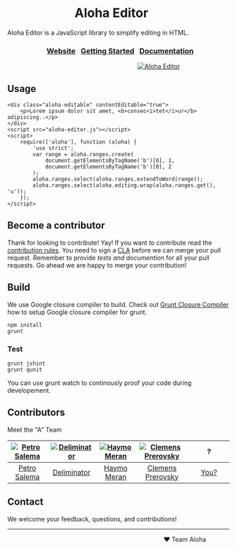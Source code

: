 # &nbsp;&nbsp;&nbsp;&nbsp;&nbsp;&nbsp;&nbsp;&nbsp;&nbsp;&nbsp;&nbsp;&nbsp;&nbsp;&nbsp;&nbsp;&nbsp;&nbsp;&nbsp;&nbsp;&nbsp;&nbsp;&nbsp; Aloha Editor

Aloha Editor is a JavaScript library to simplify editing in HTML.

### &nbsp;&nbsp;&nbsp;&nbsp;&nbsp;&nbsp;&nbsp;&nbsp;&nbsp;&nbsp;&nbsp;&nbsp;&nbsp;&nbsp;&nbsp;&nbsp;&nbsp;&nbsp;&nbsp;&nbsp;&nbsp;&nbsp; [Website](http://aloha-editor.org)&nbsp;&nbsp;&nbsp;[Getting Started](http://aloha-editor.org/getting-started)&nbsp;&nbsp;&nbsp;[Documentation](http://aloha0editor.org/documentation)

&nbsp;&nbsp;&nbsp;&nbsp;&nbsp;&nbsp;&nbsp;&nbsp;&nbsp;&nbsp;&nbsp;&nbsp;&nbsp;&nbsp;
&nbsp;&nbsp;&nbsp;&nbsp;&nbsp;&nbsp;&nbsp;&nbsp;&nbsp;&nbsp;&nbsp;&nbsp;&nbsp;&nbsp;
&nbsp;&nbsp;&nbsp;&nbsp;&nbsp;&nbsp;&nbsp;&nbsp;&nbsp;&nbsp;&nbsp;&nbsp;&nbsp;&nbsp;
&nbsp;&nbsp;&nbsp;&nbsp;&nbsp;&nbsp;&nbsp;&nbsp;&nbsp;&nbsp;&nbsp;&nbsp;&nbsp;&nbsp;
&nbsp;&nbsp;&nbsp;&nbsp;&nbsp;&nbsp;&nbsp;&nbsp;&nbsp;&nbsp;&nbsp;&nbsp;&nbsp;&nbsp;
[![Aloha Editor](http://aloha-editor.org/contact-logo-howling-mad.png)](http://aloha-editor.org)

## Usage

	<div class="aloha-editable" contentEditable="true">
		<p>Lorem ipsum dolor sit amet, <b>consec<i>tet</i>ur</b> adipiscing..</p>
	</div>
	<script src="aloha-editor.js"></script>
	<script>
		require(['aloha'], function (aloha) {
			'use strict';
			var range = aloha.ranges.create(
				document.getElementsByTagName('b')[0], 1,
				document.getElementsByTagName('b')[0], 2
			);
			aloha.ranges.select(aloha.ranges.extendToWord(range));
			aloha.ranges.select(aloha.editing.wrap(aloha.ranges.get(), 'u'));
		});
	</script>

## Become a contributor

Thank for looking to contribute! Yay! If you want to contribute read the [contribution rules](contributing.txt). You need to sign a [CLA](http://aloha-editor.org/contribution.php) before we can merge your pull request. Remember to provide *tests and documention* for all your pull requests. Go ahead we are happy to merge your contribution!

## Build

We use Google closure compiler to build. Check out [Grunt Closure Compiler](https://github.com/gmarty/grunt-closure-compiler#closure-compiler-installation-from-source) how to setup Google closure compiler for grunt.

	npm install
	grunt

### Test

	grunt jshint
	grunt qunit

You can use 
	grunt watch
to continously proof your code during developement.

## Contributors
Meet the "A" Team

[![Petro Salema](http://www.gravatar.com/avatar/2087327e79d09b56ce8572e6f363abff.jpg?s=70)](https://github.com/petro065) | [![Deliminator](http://www.gravatar.com/avatar/dbc8cd8da5024eba7ffc2f5713e833f7.jpg?s=70)](https://github.com/deliminator) | [![Haymo Meran](http://www.gravatar.com/avatar/7f3f1e000b09a2314b5261de53de0733.jpg?s=70)](https://github.com/draftkraft) | [![Clemens Prerovsky](http://www.gravatar.com/avatar/c84901471a3d6c401c37239dda64c6ff.jpg?s=70)](https://github.com/cprerovsky) | &nbsp;&nbsp;&nbsp;&nbsp;&nbsp;&nbsp;&nbsp;&nbsp;?&nbsp;&nbsp;&nbsp;&nbsp;&nbsp;&nbsp;&nbsp;&nbsp;
:---:|:---:|:---:|:---:|:---:
[Petro Salema](https://github.com/petro065) | [Deliminator](https://github.com/deliminator) | [Haymo Meran](https://github.com/draftkraft) | [Clemens Prerovsky](https://github.com/cprerovsky) | [You?](https://github.com/alohaeditor/Aloha-Editor/blob/howling-mad/contributing.txt)

## Contact

We welcome your feedback, questions, and contributions!

---

&nbsp;&nbsp;&nbsp;&nbsp;&nbsp;&nbsp;&nbsp;&nbsp;&nbsp;&nbsp;&nbsp;&nbsp;&nbsp;&nbsp;
&nbsp;&nbsp;&nbsp;&nbsp;&nbsp;&nbsp;&nbsp;&nbsp;&nbsp;&nbsp;&nbsp;&nbsp;&nbsp;&nbsp;
&nbsp;&nbsp;&nbsp;&nbsp;&nbsp;&nbsp;&nbsp;&nbsp;&nbsp;&nbsp;&nbsp;&nbsp;&nbsp;&nbsp;
&nbsp;&nbsp;&nbsp;&nbsp;&nbsp;&nbsp;&nbsp;&nbsp;&nbsp;&nbsp;&nbsp;&nbsp;&nbsp;&nbsp;
&nbsp;&nbsp;&nbsp;&nbsp;&nbsp;&nbsp;&nbsp;&nbsp;&nbsp;&nbsp;&nbsp;&nbsp;&nbsp;&nbsp;
&nbsp;&nbsp;&nbsp;&nbsp;&nbsp;&nbsp;&nbsp;&nbsp;&nbsp;&nbsp;&nbsp;&nbsp;&nbsp;&nbsp;
❤ Team Aloha
